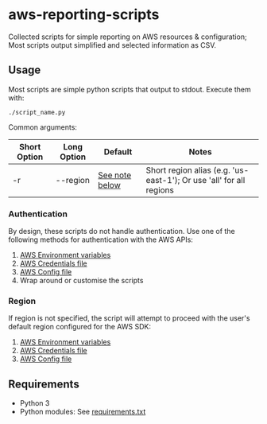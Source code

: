# aws-reporting-scripts
Collected scripts for simple reporting on AWS resources &amp; configuration; Most scripts output simplified and selected information as CSV.

## Usage
Most scripts are simple python scripts that output to stdout. Execute them with:

```
./script_name.py
```

Common arguments:

| Short Option | Long Option | Default  | Notes |
| ------------ | ----------- | -------- | ----- |
| -r           | --region    | [See note below](#Region) | Short region alias (e.g. 'us-east-1'); Or use 'all' for all regions |

### Authentication
By design, these scripts do not handle authentication. Use one of the following methods for authentication with the AWS APIs:
1. [AWS Environment variables](https://boto3.amazonaws.com/v1/documentation/api/latest/guide/configuration.html#environment-variables)
1. [AWS Credentials file](https://boto3.amazonaws.com/v1/documentation/api/latest/guide/configuration.html#shared-credentials-file)
1. [AWS Config file](https://boto3.amazonaws.com/v1/documentation/api/latest/guide/configuration.html#aws-config-file)
1. Wrap around or customise the scripts

### Region
If region is not specified, the script will attempt to proceed with the user's default region configured for the AWS SDK:
1. [AWS Environment variables](https://boto3.amazonaws.com/v1/documentation/api/latest/guide/configuration.html#environment-variable-configuration)
1. [AWS Credentials file](https://boto3.amazonaws.com/v1/documentation/api/latest/guide/configuration.html#shared-credentials-file)
1. [AWS Config file](https://boto3.amazonaws.com/v1/documentation/api/latest/guide/configuration.html#aws-config-file)

## Requirements
* Python 3
* Python modules: See [requirements.txt](./requirements.txt)
